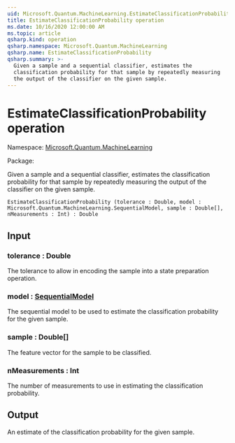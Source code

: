```yaml
---
uid: Microsoft.Quantum.MachineLearning.EstimateClassificationProbability
title: EstimateClassificationProbability operation
ms.date: 10/16/2020 12:00:00 AM
ms.topic: article
qsharp.kind: operation
qsharp.namespace: Microsoft.Quantum.MachineLearning
qsharp.name: EstimateClassificationProbability
qsharp.summary: >-
  Given a sample and a sequential classifier, estimates the
  classification probability for that sample by repeatedly measuring
  the output of the classifier on the given sample.
---
```


# EstimateClassificationProbability operation

Namespace: [Microsoft.Quantum.MachineLearning](xref:Microsoft.Quantum.MachineLearning)

Package: [](https://nuget.org/packages/)


Given a sample and a sequential classifier, estimates theclassification probability for that sample by repeatedly measuringthe output of the classifier on the given sample.

```Q#
EstimateClassificationProbability (tolerance : Double, model : Microsoft.Quantum.MachineLearning.SequentialModel, sample : Double[], nMeasurements : Int) : Double
```


## Input

### tolerance : Double

The tolerance to allow in encoding the sample into a state preparationoperation.


### model : [SequentialModel](xref:Microsoft.Quantum.MachineLearning.SequentialModel)

The sequential model to be used to estimate the classificationprobability for the given sample.


### sample : Double[]

The feature vector for the sample to be classified.


### nMeasurements : Int

The number of measurements to use in estimating the classificationprobability.



## Output

An estimate of the classification probability for the given sample.